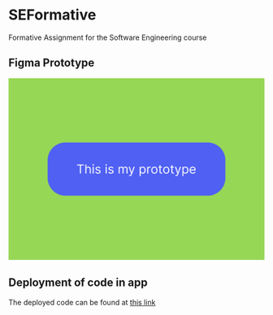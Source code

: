 # SEFormative
Formative Assignment for the Software Engineering course

## Figma Prototype
![Screenshot of the prototype design](FormativePrototype.png)

## Deployment of code in app
The deployed code can be found at [this link](https://sg2142a.github.io/SEFormative/)
